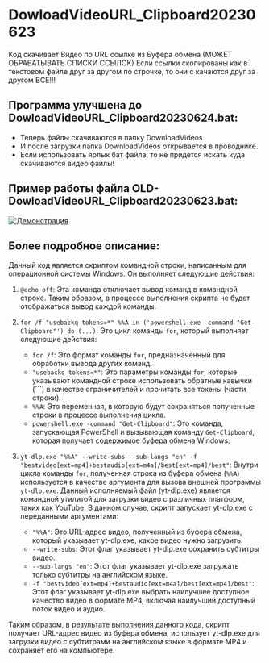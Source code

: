 # DowloadVideoURL_Clipboard20230623
Код скачивает Видео по URL ссылке из Буфера обмена (МОЖЕТ ОБРАБАТЫВАТЬ СПИСКИ ССЫЛОК)
Если ссылки скопированы как в текстовом файле друг за другом по строчке, то они с качаются друг за другом ВСЕ!!!
## Программа улучшена до DowloadVideoURL_Clipboard20230624.bat:
- Теперь файлы скачиваются в папку DownloadVideos
- И после загрузки папка DownloadVideos открывается в проводнике.
- Если использовать ярлык бат файла, то не придется искать куда скачиваются видео файлы!

## Пример работы файла OLD-DowloadVideoURL_Clipboard20230623.bat:
[![Демонстрация](https://i9.ytimg.com/vi/UUFdeIof-M0/mqdefault.jpg?sqp=CJTx16QG-oaymwEmCMACELQB8quKqQMa8AEB-AHUBoAC4AOKAgwIABABGGUgZShlMA8%3D&rs=AOn4CLDCUrnOGqfqEYzGUW48viAibxiugQ&retry=5)](https://youtu.be/UUFdeIof-M0)

## Более подробное описание:
Данный код является скриптом командной строки, написанным для операционной системы Windows. Он выполняет следующие действия:

1. `@echo off`: Эта команда отключает вывод команд в командной строке. Таким образом, в процессе выполнения скрипта не будет отображаться вывод каждой команды.

2. `for /f "usebackq tokens=*" %%A in ('powershell.exe -command "Get-Clipboard"') do (...)`: Это цикл команды `for`, который выполняет следующие действия:
   - `for /f`: Это формат команды `for`, предназначенный для обработки вывода других команд.
   - `"usebackq tokens=*"`: Это параметры команды `for`, которые указывают командной строке использовать обратные кавычки (```) в качестве ограничителей и прочитать все токены (части строки).
   - `%%A`: Это переменная, в которую будут сохраняться полученные строки в процессе выполнения цикла.
   - `powershell.exe -command "Get-Clipboard"`: Это команда, запускающая PowerShell и вызывающая команду `Get-Clipboard`, которая получает содержимое буфера обмена Windows.

3. `yt-dlp.exe "%%A" --write-subs --sub-langs "en" -f "bestvideo[ext=mp4]+bestaudio[ext=m4a]/best[ext=mp4]/best"`: Внутри цикла команды `for`, полученная строка из буфера обмена (`%%A`) используется в качестве аргумента для вызова внешней программы `yt-dlp.exe`. Данный исполняемый файл (yt-dlp.exe) является командной утилитой для загрузки видео с различных платформ, таких как YouTube. В данном случае, скрипт запускает yt-dlp.exe с переданными аргументами:
   - `"%%A"`: Это URL-адрес видео, полученный из буфера обмена, который указывает yt-dlp.exe, какое видео нужно загрузить.
   - `--write-subs`: Этот флаг указывает yt-dlp.exe сохранить субтитры видео.
   - `--sub-langs "en"`: Этот флаг указывает yt-dlp.exe загружать только субтитры на английском языке.
   - `-f "bestvideo[ext=mp4]+bestaudio[ext=m4a]/best[ext=mp4]/best"`: Этот флаг указывает yt-dlp.exe выбрать наилучшее доступное качество видео в формате MP4, включая наилучший доступный поток видео и аудио. 

Таким образом, в результате выполнения данного кода, скрипт получает URL-адрес видео из буфера обмена, использует yt-dlp.exe для загрузки видео с субтитрами на английском языке в формате MP4 и сохраняет его на компьютере.
